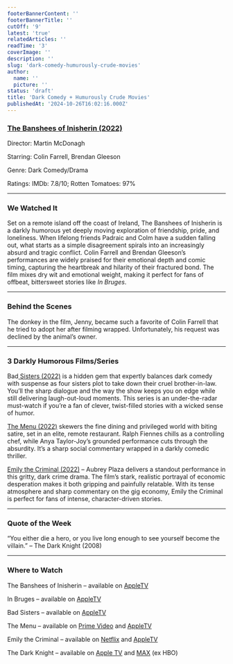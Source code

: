 ```yaml
---
footerBannerContent: ''
footerBannerTitle: ''
cutOff: '9'
latest: 'true'
relatedArticles: ''
readTime: '3'
coverImage: ''
description: ''
slug: 'dark-comedy-humurously-crude-movies'
author:
  name: ''
  picture: ''
status: 'draft'
title: 'Dark Comedy + Humurously Crude Movies'
publishedAt: '2024-10-26T16:02:16.000Z'
---
```


### [The Banshees of Inisherin (2022)](https://www.imdb.com/title/tt11813216/?ref_=nv_sr_srsg_0_tt_6_nm_2_in_0_q_the%2520banshees)

Director: Martin McDonagh

Starring: Colin Farrell, Brendan Gleeson

Genre: Dark Comedy/Drama

Ratings: IMDb: 7.8/10; Rotten Tomatoes: 97%

---

### We Watched It

Set on a remote island off the coast of Ireland, The Banshees of Inisherin is a darkly humorous yet deeply moving exploration of friendship, pride, and loneliness. When lifelong friends Padraic and Colm have a sudden falling out, what starts as a simple disagreement spirals into an increasingly absurd and tragic conflict. Colin Farrell and Brendan Gleeson’s performances are widely praised for their emotional depth and comic timing, capturing the heartbreak and hilarity of their fractured bond. The film mixes dry wit and emotional weight, making it perfect for fans of offbeat, bittersweet stories like *In Bruges*.

---

### Behind the Scenes

The donkey in the film, Jenny, became such a favorite of Colin Farrell that he tried to adopt her after filming wrapped. Unfortunately, his request was declined by the animal’s owner.

---

### 3 Darkly Humorous Films/Series

Bad[ Sisters (2022)](https://www.imdb.com/title/tt15469618/?ref_=nv_sr_srsg_0_tt_8_nm_0_in_0_q_bad%2520sisters) is a hidden gem that expertly balances dark comedy with suspense as four sisters plot to take down their cruel brother-in-law. You’ll the sharp dialogue and the way the show keeps you on edge while still delivering laugh-out-loud moments. This series is an under-the-radar must-watch if you’re a fan of clever, twist-filled stories with a wicked sense of humor.

[The Menu (2022)](https://www.imdb.com/title/tt9764362/?ref_=nv_sr_srsg_0_tt_8_nm_0_in_0_q_the%2520menu) skewers the fine dining and privileged world with biting satire, set in an elite, remote restaurant. Ralph Fiennes chills as a controlling chef, while Anya Taylor-Joy’s grounded performance cuts through the absurdity. It’s a sharp social commentary wrapped in a darkly comedic thriller.

[Emily the Criminal (2022)](https://www.imdb.com/title/tt15255876/?ref_=fn_al_tt_1) – Aubrey Plaza delivers a standout performance in this gritty, dark crime drama. The film’s stark, realistic portrayal of economic desperation makes it both gripping and painfully relatable. With its tense atmosphere and sharp commentary on the gig economy, Emily the Criminal is perfect for fans of intense, character-driven stories.

---

### Quote of the Week

“You either die a hero, or you live long enough to see yourself become the villain.” – The Dark Knight (2008)

---

### Where to Watch 

The Banshees of Inisherin – available on [AppleTV](https://tv.apple.com/us/movie/the-banshees-of-inisherin/umc.cmc.1t34y7y40m382avdbrvj28q85?action=play) 

In Bruges – available on [AppleTV](https://tv.apple.com/us/movie/in-bruges/umc.cmc.3hfzzmfjj39s02vwynx3b91ih?action=play)

Bad Sisters – available on [AppleTV](https://tv.apple.com/us/episode/the-prick/umc.cmc.510ju9hiiwvikqsrrr29zxmdq)

The Menu – available on [Prime Video](https://www.amazon.com/gp/video/detail/amzn1.dv.gti.62a9374d-03ba-4785-8bdb-f62d4a34ccbb?autoplay=0&ref_=atv_cf_strg_wb) and [AppleTV](https://tv.apple.com/us/movie/the-menu/umc.cmc.138krmen28x7fjwrmm6c7l5gm?action=play)

Emily the Criminal – available on [Netflix](https://www.netflix.com/title/81586728?source=35) and [AppleTV](https://tv.apple.com/us/movie/emily-the-criminal/umc.cmc.e437iw7k9d6swm8aor88yl47)

The Dark Knight – available on [Apple TV](https://tv.apple.com/us/movie/the-dark-knight/umc.cmc.1uf4c3neuc9yxhnjv7t4rd5wa?playableId=tvs.sbd.9001%3A764632601) and [MAX](https://www.max.com/rs/en/movies/dark-knight/52217243-a137-45d6-9c6a-0dfab4633034?utm_id=1011l5873&utm_source=justwatchgmbh&utm_medium=affiliate&clickref=1100lzDRA9eD) (ex HBO)